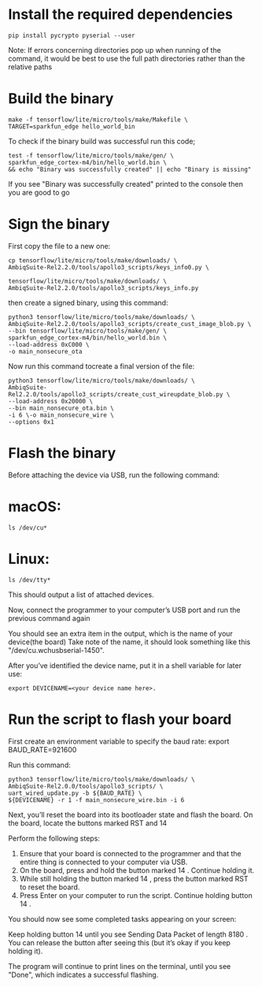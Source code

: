 
# Install the required dependencies
```
pip install pycrypto pyserial --user
```
Note: If errors concerning directories pop up when running of the command,
it would be best to use the full path directories rather than the relative paths

# Build the binary
```
make -f tensorflow/lite/micro/tools/make/Makefile \
TARGET=sparkfun_edge hello_world_bin 
```

To check if the binary build was successful run this code;

```
test -f tensorflow/lite/micro/tools/make/gen/ \
sparkfun_edge_cortex-m4/bin/hello_world.bin \
&& echo "Binary was successfully created" || echo "Binary is missing"
```
If you see "Binary was successfully created" printed to the console then you are good to go

# Sign the binary

First copy the file to a new one:
```
cp tensorflow/lite/micro/tools/make/downloads/ \
AmbiqSuite-Rel2.2.0/tools/apollo3_scripts/keys_info0.py \

tensorflow/lite/micro/tools/make/downloads/ \
AmbiqSuite-Rel2.2.0/tools/apollo3_scripts/keys_info.py
```
then create a signed binary, using this command:
```
python3 tensorflow/lite/micro/tools/make/downloads/ \
AmbiqSuite-Rel2.2.0/tools/apollo3_scripts/create_cust_image_blob.py \
--bin tensorflow/lite/micro/tools/make/gen/ \
sparkfun_edge_cortex-m4/bin/hello_world.bin \
--load-address 0xC000 \
-o main_nonsecure_ota 
```
Now run this command tocreate a final version of the file:
```
python3 tensorflow/lite/micro/tools/make/downloads/ \
AmbiqSuite-Rel2.2.0/tools/apollo3_scripts/create_cust_wireupdate_blob.py \
--load-address 0x20000 \
--bin main_nonsecure_ota.bin \
-i 6 \-o main_nonsecure_wire \
--options 0x1
```
# Flash the binary
Before attaching the device via USB, run the following command:
# macOS:
```
ls /dev/cu*
```
# Linux:
```
ls /dev/tty*
```

This should output a list of attached devices.

Now, connect the programmer to your computer’s USB port and run the previous
command again

You should see an extra item in the output, which is the name of your device(the board)
Take note of the name, it should look something like this "/dev/cu.wchusbserial-1450".

After you’ve identified the device name, put it in a shell variable for later
use:
```
export DEVICENAME=<your device name here>.
```

# Run the script to flash your board
First create an environment variable to specify the baud rate:
export BAUD_RATE=921600

Run this command:
```
python3 tensorflow/lite/micro/tools/make/downloads/ \
AmbiqSuite-Rel2.0.0/tools/apollo3_scripts/ \
uart_wired_update.py -b ${BAUD_RATE} \
${DEVICENAME} -r 1 -f main_nonsecure_wire.bin -i 6
```
Next, you’ll reset the board into its bootloader state and flash the board. 
On the board, locate the buttons marked RST and 14

Perform the following steps:
1. Ensure that your board is connected to the programmer and that the
entire thing is connected to your computer via USB.
2. On the board, press and hold the button marked 14 . Continue
holding it.
3. While still holding the button marked 14 , press the button marked
RST to reset the board.
4. Press Enter on your computer to run the script. Continue holding
button 14 .

You should now see some completed tasks appearing on your screen:

Keep holding button 14 until you see Sending Data Packet of length
8180 . You can release the button after seeing this (but it’s okay if you keep
holding it).

The program will continue to print lines on the terminal, until you see "Done",
which indicates a successful flashing.

